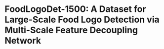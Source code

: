 FoodLogoDet-1500: A Dataset for Large-Scale Food Logo Detection via Multi-Scale Feature Decoupling Network
====
